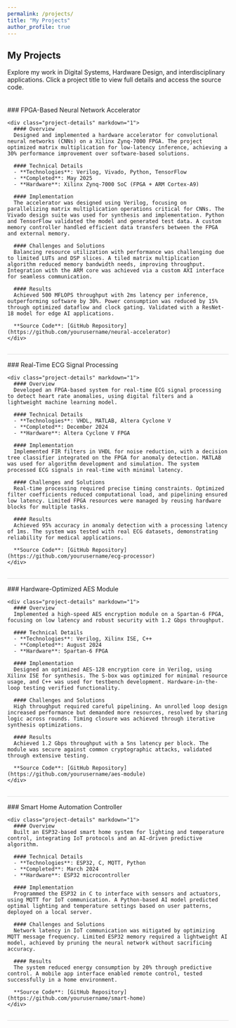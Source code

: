 ```yaml
---
permalink: /projects/
title: "My Projects"
author_profile: true
---
```


## My Projects

Explore my work in Digital Systems, Hardware Design, and interdisciplinary applications. Click a project title to view full details and access the source code.

<div class="projects-list">
  <div class="project-item" data-project="neural-accelerator">
    ### FPGA-Based Neural Network Accelerator

    <div class="project-details" markdown="1">
      #### Overview
      Designed and implemented a hardware accelerator for convolutional neural networks (CNNs) on a Xilinx Zynq-7000 FPGA. The project optimized matrix multiplication for low-latency inference, achieving a 30% performance improvement over software-based solutions.

      #### Technical Details
      - **Technologies**: Verilog, Vivado, Python, TensorFlow
      - **Completed**: May 2025
      - **Hardware**: Xilinx Zynq-7000 SoC (FPGA + ARM Cortex-A9)

      #### Implementation
      The accelerator was designed using Verilog, focusing on parallelizing matrix multiplication operations critical for CNNs. The Vivado design suite was used for synthesis and implementation. Python and TensorFlow validated the model and generated test data. A custom memory controller handled efficient data transfers between the FPGA and external memory.

      #### Challenges and Solutions
      Balancing resource utilization with performance was challenging due to limited LUTs and DSP slices. A tiled matrix multiplication algorithm reduced memory bandwidth needs, improving throughput. Integration with the ARM core was achieved via a custom AXI interface for seamless communication.

      #### Results
      Achieved 500 MFLOPS throughput with 2ms latency per inference, outperforming software by 30%. Power consumption was reduced by 15% through optimized dataflow and clock gating. Validated with a ResNet-18 model for edge AI applications.

      **Source Code**: [GitHub Repository](https://github.com/yourusername/neural-accelerator)
    </div>
  </div>

  <div class="project-item" data-project="ecg-processor">
    ### Real-Time ECG Signal Processing

    <div class="project-details" markdown="1">
      #### Overview
      Developed an FPGA-based system for real-time ECG signal processing to detect heart rate anomalies, using digital filters and a lightweight machine learning model.

      #### Technical Details
      - **Technologies**: VHDL, MATLAB, Altera Cyclone V
      - **Completed**: December 2024
      - **Hardware**: Altera Cyclone V FPGA

      #### Implementation
      Implemented FIR filters in VHDL for noise reduction, with a decision tree classifier integrated on the FPGA for anomaly detection. MATLAB was used for algorithm development and simulation. The system processed ECG signals in real-time with minimal latency.

      #### Challenges and Solutions
      Real-time processing required precise timing constraints. Optimized filter coefficients reduced computational load, and pipelining ensured low latency. Limited FPGA resources were managed by reusing hardware blocks for multiple tasks.

      #### Results
      Achieved 95% accuracy in anomaly detection with a processing latency of 1ms. The system was tested with real ECG datasets, demonstrating reliability for medical applications.

      **Source Code**: [GitHub Repository](https://github.com/yourusername/ecg-processor)
    </div>
  </div>

  <div class="project-item" data-project="aes-module">
    ### Hardware-Optimized AES Module

    <div class="project-details" markdown="1">
      #### Overview
      Implemented a high-speed AES encryption module on a Spartan-6 FPGA, focusing on low latency and robust security with 1.2 Gbps throughput.

      #### Technical Details
      - **Technologies**: Verilog, Xilinx ISE, C++
      - **Completed**: August 2024
      - **Hardware**: Spartan-6 FPGA

      #### Implementation
      Designed an optimized AES-128 encryption core in Verilog, using Xilinx ISE for synthesis. The S-box was optimized for minimal resource usage, and C++ was used for testbench development. Hardware-in-the-loop testing verified functionality.

      #### Challenges and Solutions
      High throughput required careful pipelining. An unrolled loop design increased performance but demanded more resources, resolved by sharing logic across rounds. Timing closure was achieved through iterative synthesis optimizations.

      #### Results
      Achieved 1.2 Gbps throughput with a 5ns latency per block. The module was secure against common cryptographic attacks, validated through extensive testing.

      **Source Code**: [GitHub Repository](https://github.com/yourusername/aes-module)
    </div>
  </div>

  <div class="project-item" data-project="smart-home">
    ### Smart Home Automation Controller

    <div class="project-details" markdown="1">
      #### Overview
      Built an ESP32-based smart home system for lighting and temperature control, integrating IoT protocols and an AI-driven predictive algorithm.

      #### Technical Details
      - **Technologies**: ESP32, C, MQTT, Python
      - **Completed**: March 2024
      - **Hardware**: ESP32 microcontroller

      #### Implementation
      Programmed the ESP32 in C to interface with sensors and actuators, using MQTT for IoT communication. A Python-based AI model predicted optimal lighting and temperature settings based on user patterns, deployed on a local server.

      #### Challenges and Solutions
      Network latency in IoT communication was mitigated by optimizing MQTT message frequency. Limited ESP32 memory required a lightweight AI model, achieved by pruning the neural network without sacrificing accuracy.

      #### Results
      The system reduced energy consumption by 20% through predictive control. A mobile app interface enabled remote control, tested successfully in a home environment.

      **Source Code**: [GitHub Repository](https://github.com/yourusername/smart-home)
    </div>
  </div>
</div>

<style>
  .projects-list {
    margin-top: 20px;
  }
  .project-item {
    border-bottom: 1px solid #ddd;
    padding: 15px 0;
    cursor: pointer;
    transition: background-color 0.3s ease;
  }
  .project-item:hover {
    background-color: #f5f5f5;
  }
  .project-item h3 {
    margin: 0;
    color: #222;
  }
  .project-details {
    max-height: 0;
    overflow: hidden;
    margin-top: 10px;
    padding: 0 10px;
    background-color: #fff;
    border: 1px solid #eee;
    border-radius: 4px;
    transition: max-height 0.5s ease-in-out, padding 0.5s ease-in-out;
  }
  .project-details.active {
    max-height: 1000px; /* Adjust based on content size */
    padding: 10px;
  }
  .project-details p, .project-details ul {
    margin: 5px 0;
  }
  .project-details a {
    color: #0066cc;
    text-decoration: none;
  }
  .project-details a:hover {
    text-decoration: underline;
  }
  .project-details h4 {
    color: #333;
    margin-top: 10px;
  }
  @media (max-width: 600px) {
    .project-item {
      padding: 10px 0;
    }
  }
</style>

<script>
  document.addEventListener('DOMContentLoaded', function() {
    const items = document.querySelectorAll('.project-item');
    items.forEach(item => {
      item.addEventListener('click', function(e) {
        if (e.target.tagName !== 'A') {
          const details = this.querySelector('.project-details');
          const isActive = details.classList.contains('active');
          // Close all other details
          document.querySelectorAll('.project-details').forEach(d => {
            d.classList.remove('active');
            d.style.maxHeight = '0';
            d.style.padding = '0 10px';
          });
          // Toggle current details
          if (!isActive) {
            details.classList.add('active');
            details.style.maxHeight = details.scrollHeight + 'px';
            details.style.padding = '10px';
          }
        }
      });
    });
  });
</script>